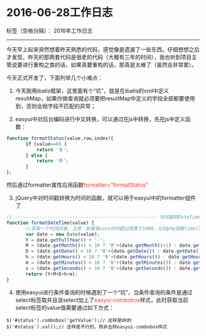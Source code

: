 ﻿# 2016-06-28工作日志

标签（空格分隔）： 2016年工作日志

---

今天早上起来突然想着昨天熟悉的代码，感觉像是遗漏了一些东西。仔细想想之后才发现，昨天的那两套代码是很老的代码（大概有三年的时间），我也听到项目主管说要进行重构之类的话，如果真要重构的话，那真是太棒了（虽然会非常累）。

今天正式开发了，下面列举几个小难点：

 1. 今天刚用ibatis框架，这里面有个“坑”，就是在ibatis的xml中定义resultMap，如果你做查询就必须要把resultMap中定义的字段全部都要使用到，否则会抛字段不匹配的异常；

 2. easyui中对后台编码进行中文转换，可以通过在js中转换，先在js中定义函数：

 ``` js
 function formatStatus(value,row,index){
    	if (value==0) {
    		return '关';
    	} else {
    		return '开';
    	} 
};
 ``` 
 然后通过formatter属性应用函数<font color="FF2D2D">formatter="formatStatus"</font>
 
 3. jQuery中对时间戳转换为时间的函数，就可以用于easyui中的formatter组件了

 ``` js
// ---------------------------------------------------- 时间戳转DateTime
function formatDateTime(value) {
        //获取一个时间对象，注意：如果是uinx时间戳记得乘于1000。比如php函数time()获得的时间戳就要乘于1000
    	var date = new Date(value);
    	Y = date.getFullYear() + '-';
    	M = (date.getMonth()+1 < 10 ? '0'+(date.getMonth()+1) : date.getMonth()+1) + '-';
    	D = (date.getDate() < 10 ? '0'+(date.getDate()) : date.getDate()) + ' ';
    	h = (date.getHours() < 10 ? '0'+(date.getHours()) : date.getHours()) + ':';
    	m = (date.getMinutes() < 10 ? '0'+(date.getMinutes()) : date.getMinutes());
    	s = (date.getSeconds() < 10 ? '0'+(date.getSeconds()) : date.getSeconds()); 
    	return (Y+M+D+h+m);
}
 ``` 
 
 4. 使用easyui进行条件查询的时候遇到了一个“坑”，当条件查询的条件是通过select标签取并且该select加上了<font color="FF2D2D">easyui-combobox</font>样式，此时获取当前select标签的value值需要通过如下方式：
  ``` jQuery
$('#status').combobox('getValue');// 这样是OK的
$('#status').val();// 这样是不行的，除非去除easyui-combobox样式
  ``` 






